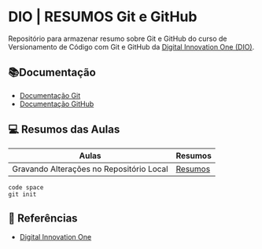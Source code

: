 
# DIO | RESUMOS Git e GitHub

Repositório para armazenar resumo sobre Git e GitHub do curso de Versionamento de Código com Git e GitHub da [Digital Innovation One (DIO)](https://www.dio.me/).

## 📚Documentação
- [Documentação Git](https://git-scm.com/doc)
- [Documentação GitHub](https://docs.github.com/)

## 💻 Resumos das Aulas
| Aulas | Resumos |
|-------|---------|
| Gravando Alterações no Repositório Local | [Resumos](https://radial-emmental-290.notion.site/Como-salvar-altera-es-em-um-repositorio-local-ac10e1c3095346b69af30fb8d289cbb9?pvs=4)


```
code space
git init 
```

## 🔎 Referências
- [ Digital Innovation One]()
